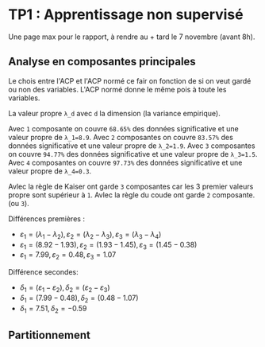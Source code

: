 # TP1 : Apprentissage non supervisé

Une page max pour le rapport, à rendre au + tard le 7 novembre (avant 8h).

## Analyse en composantes principales

Le chois entre l'ACP et l'ACP normé ce fair on fonction de si on veut gardé ou non des variables. L'ACP normé donne le même pois à toute les variables.

La valeur propre `λ_d` avec `d` la dimension (la variance empirique).

Avec `1` composante on couvre `68.65%` des données significative et une valeur propre de `λ_1=8.9`.
Avec `2` composantes on couvre `83.57%` des données significative et une valeur propre de `λ_2=1.9`.
Avec `3` composantes on couvre `94.77%` des données significative et une valeur propre de `λ_3=1.5`.
Avec `4` composantes on couvre `97.73%` des données significative et une valeur propre de `λ_4=0.3`.

Avlec la règle de Kaiser ont garde `3` composantes car les 3 premier valeurs propre sont supérieur à `1`.
Avlec la règle du coude ont garde `2` composante. (ou `3`).

Différences premières :

- $ε_1 = (λ_1-λ_2), ε_2 = (λ_2-λ_3), ε_3 = (λ_3-λ_4)$
- $ε_1 = (8.92-1.93), ε_2 = (1.93-1.45), ε_3 = (1.45-0.38)$
- $ε_1 = 7.99, ε_2 = 0.48, ε_3 = 1.07$

Différence secondes:

- $δ_1 = (ε_1-ε_2), δ_2 = (ε_2-ε_3)$
- $δ_1 = (7.99-0.48), δ_2 = (0.48-1.07)$
- $δ_1 = 7.51, δ_2 = -0.59$

## Partitionnement


